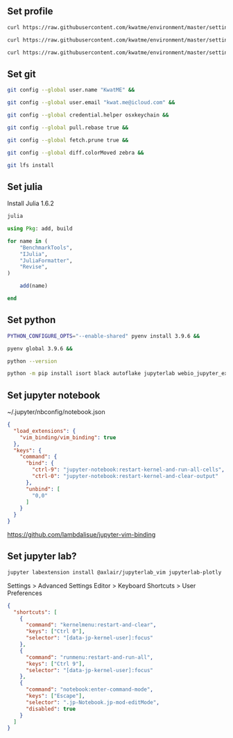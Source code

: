 ## Set profile

```sh
curl https://raw.githubusercontent.com/kwatme/environment/master/setting/zshrc > ~/.zshrc &&

curl https://raw.githubusercontent.com/kwatme/environment/master/setting/vimrc > ~/.vimrc &&

curl https://raw.githubusercontent.com/kwatme/environment/master/setting/JuliaFormatter.toml > ~/.JuliaFormatter.toml
```

## Set git

```sh
git config --global user.name "KwatME" &&

git config --global user.email "kwat.me@icloud.com" &&

git config --global credential.helper osxkeychain &&

git config --global pull.rebase true &&

git config --global fetch.prune true &&

git config --global diff.colorMoved zebra &&

git lfs install
```

## Set julia

Install Julia 1.6.2

```sh
julia
```

```julia
using Pkg: add, build

for name in (
    "BenchmarkTools",
    "IJulia",
    "JuliaFormatter",
    "Revise",
)

    add(name)

end
```

## Set python

```sh
PYTHON_CONFIGURE_OPTS="--enable-shared" pyenv install 3.9.6 &&

pyenv global 3.9.6 &&

python --version
```

```sh
python -m pip install isort black autoflake jupyterlab webio_jupyter_extension kaleido
```

## Set jupyter notebook

~/.jupyter/nbconfig/notebook.json

```json
{
  "load_extensions": {
    "vim_binding/vim_binding": true
  },
  "keys": {
    "command": {
      "bind": {
        "ctrl-9": "jupyter-notebook:restart-kernel-and-run-all-cells",
        "ctrl-0": "jupyter-notebook:restart-kernel-and-clear-output"
      },
      "unbind": [
        "0,0"
      ]
    }
  }
}
```

https://github.com/lambdalisue/jupyter-vim-binding

## Set jupyter lab?

```sh
jupyter labextension install @axlair/jupyterlab_vim jupyterlab-plotly
```

Settings > Advanced Settings Editor > Keyboard Shortcuts > User Preferences

```json
{
  "shortcuts": [
    {
      "command": "kernelmenu:restart-and-clear",
      "keys": ["Ctrl 0"],
      "selector": "[data-jp-kernel-user]:focus"
    },
    {
      "command": "runmenu:restart-and-run-all",
      "keys": ["Ctrl 9"],
      "selector": "[data-jp-kernel-user]:focus"
    },
    {
      "command": "notebook:enter-command-mode",
      "keys": ["Escape"],
      "selector": ".jp-Notebook.jp-mod-editMode",
      "disabled": true
    }
  ]
}
```
